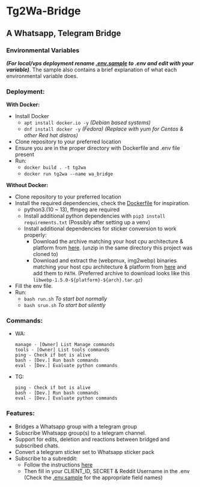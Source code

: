 # Tg2Wa-Bridge 
## A Whatsapp, Telegram Bridge 

### Environmental Variables

___(For local/vps deployment rename [.env.sample](.env.sample) to .env and edit with your variable)___.
The sample also contains a brief explanation of what each environmental variable does.


### Deployment:
**With Docker:**
- Install Docker
   - `apt install docker.io -y` _(Debian based systems)_
   - `dnf install docker -y` _(Fedora) (Replace with yum for Centos & other Red hat distros)_
- Clone repository to your preferred location 
- Ensure you are in the proper directory with Dockerfile and .env file present
- Run:
   - `docker build . -t tg2wa`
   - `docker run tg2wa --name wa_bridge`

**Without Docker:**
- Clone repository to your preferred location 
- Install the required dependencies, check the [Dockerfile](Dockerfile) for inspiration.
    - python3.(10 ~ 13), ffmpeg are required
    - Install additional python dependencies with `pip3 install requirements.txt` (Possibly after setting up a venv)
    - Install additional dependencies for sticker conversion to work properly:
        - Download the archive matching your host cpu architecture & platform from [here](https://github.com/ed-asriyan/lottie-converter/releases/).
        (unzip in the same directory this project was cloned to)
        - Download and extract the (webpmux, img2webp) binaries matching your host cpu architecture & platform from [here](https://storage.googleapis.com/downloads.webmproject.org/releases/webp/index.html) and add them to `PATH`. (Preferred archive to download looks like this `libwebp-1.5.0-${platform}-${arch}.tar.gz`)
- Fill the env file.
- Run:
  - `bash run.sh` _To start bot normally_
  - `bash srun.sh` _To start bot silently_


### Commands:
- WA:
    ```
    manage - [Owner] List Manage commands
    tools - [Owner] List tools commands
    ping - Check if bot is alive
    bash - [Dev.] Run bash commands
    eval - [Dev.] Evaluate python commands
    ```
- TG:
    ```
    ping - Check if bot is alive
    bash - [Dev.] Run bash commands
    eval - [Dev.] Evaluate python commands
    ```
### Features:
- Bridges a Whatsapp group with a telegram group
- Subscribe Whatsapp group(s) to a telegram channel.
- Support for edits, deletion and reactions between bridged and subscribed chats.
- Convert a telegram sticker set to Whatsapp sticker pack
- Subscribe to a subreddit:
    - Follow the instructions [here](https://github.com/reddit-archive/reddit/wiki/OAuth2-Quick-Start-Example)
    - Then fill in your CLIENT_ID, SECRET & Reddit Username in the .env (Check the [.env.sample](.env.sample) for the appropriate field names)
